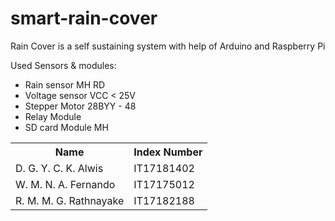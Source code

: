# smart-rain-cover

<table>
  <tr>
    <th>Name</th>
    <th>Index Number</th>
  </tr>
  <tr>
    <td>D. G. Y. C. K. Alwis</td>
    <td>IT17181402</td>
  </tr>
  <tr>
    <td>W. M. N. A. Fernando</td>
    <td>IT17175012</td>
  </tr>
  <tr>
    <td>R. M. M. G. Rathnayake</td>
    <td>IT17182188</td>
  </tr>
  
  Rain Cover is a self sustaining system with help of Arduino and Raspberry Pi
  
  Used Sensors & modules:
  <ul>
    <li>Rain sensor MH RD</li>
    <li>Voltage sensor VCC < 25V</li>
    <li>Stepper Motor 28BYY - 48</li>
    <li>Relay Module</li>
    <li>SD card Module MH</li>
  </ul>
 
